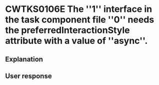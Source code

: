 # CWTKS0106E The ''1'' interface in the task component file ''0'' needs the preferredInteractionStyle attribute with a value of ''async''.

## Explanation

## User response